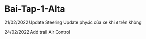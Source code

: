 # Bai-Tap-1-Alta
 
21/02/2022
Update Steering 
Update physic của xe khi ở trên không

24/02/2022
Add trail
Air Control


